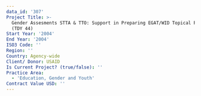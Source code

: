 ```yaml
---
data_id: '307'
Project Title: >-
  Gender Assesments STTA & TTO: Support in Preparing EGAT/WID Topical Papers
  (TDY 44)
Start Year: '2004'
End Year: '2004'
ISO3 Code: ''
Region: ''
Country: Agency-wide
Client/ Donor: USAID
Is Current Project? (true/false): ''
Practice Area:
  - 'Education, Gender and Youth'
Contract Value USD: ''
---
```

